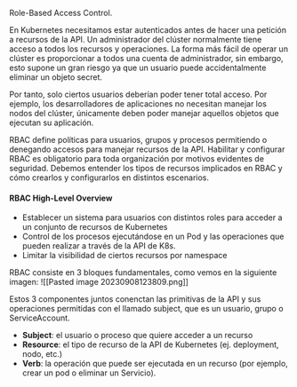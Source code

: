 Role-Based Access Control.

En Kubernetes necesitamos estar autenticados antes de hacer una petición a recursos de la API. Un administrador del clúster normalmente tiene acceso a todos los recursos y operaciones. La forma más fácil de operar un clúster es proporcionar a todos una cuenta de administrador, sin embargo, esto supone un gran riesgo ya que un usuario puede accidentalmente eliminar un objeto secret. 

Por tanto, solo ciertos usuarios deberían poder tener total acceso. Por ejemplo, los desarrolladores de aplicaciones no necesitan manejar los nodos del clúster, únicamente deben poder manejar aquellos objetos que ejecutan su aplicación.

RBAC define políticas para usuarios, grupos y procesos permitiendo o denegando accesos para manejar recursos de la API. Habilitar y configurar RBAC es obligatorio para toda organización por motivos evidentes de seguridad. Debemos entender los tipos de recursos implicados en RBAC y cómo crearlos y configurarlos en distintos escenarios.

#### RBAC High-Level Overview

- Establecer un sistema para usuarios con distintos roles para acceder a un conjunto de recursos de Kubernetes
- Control de los procesos ejecutándose en un Pod y las operaciones que pueden realizar a través de la API de K8s.
- Limitar la visibilidad de ciertos recursos por namespace

RBAC consiste en 3 bloques fundamentales, como vemos en la siguiente imagen:
![[Pasted image 20230908123809.png]]

Estos 3 componentes juntos conenctan las primitivas de la API y sus operaciones permitidas con el llamado subject, que es un usuario, grupo o ServiceAccount. 

- **Subject**: el usuario o proceso que quiere acceder a un recurso
- **Resource**: el tipo de recurso de la API de Kubernetes (ej. deployment, nodo, etc.)
- **Verb**: la operación que puede ser ejecutada en un recurso (por ejemplo, crear un pod o eliminar un Servicio).

